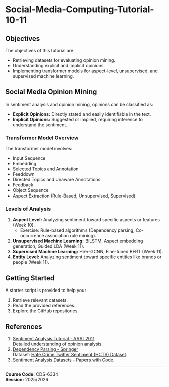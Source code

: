 # Social-Media-Computing-Tutorial-10-11

## Objectives
The objectives of this tutorial are:
- Retrieving datasets for evaluating opinion mining.
- Understanding explicit and implicit opinions.
- Implementing transformer models for aspect-level, unsupervised, and supervised machine learning.

## Social Media Opinion Mining
In sentiment analysis and opinion mining, opinions can be classified as:
- **Explicit Opinions:** Directly stated and easily identifiable in the text.
- **Implicit Opinions:** Suggested or implied, requiring inference to understand the sentiment.

### Transformer Model Overview
The transformer model involves:
- Input Sequence
- Embedding
- Selected Topics and Annotation
- Feeddown
- Directed Topics and Unaware Annotations
- Feedback
- Object Sequence
- Aspect Extraction (Rule-Based, Unsupervised, Supervised)

### Levels of Analysis
1. **Aspect Level:** Analyzing sentiment toward specific aspects or features (Week 10).  
   - Exercise: Rule-based algorithms (Dependency parsing, Co-occurrence association rule mining).
2. **Unsupervised Machine Learning:** BiLSTM, Aspect embedding generation, Guided LDA (Week 11).
3. **Supervised Machine Learning:** Hier-GCNN, Fine-tuned BERT (Week 11).
4. **Entity Level:** Analyzing sentiment toward specific entities like brands or people (Week 11).

## Getting Started
A starter script is provided to help you:
1. Retrieve relevant datasets.
2. Read the provided references.
3. Explore the GitHub repositories.

## References
1. [Sentiment Analysis Tutorial - AAAI 2011](https://www.cs.uic.edu/~liub/FBS/Sentiment-Analysis-tutorial-AAAI-2011.pdf)  
   Detailed understanding of opinion analysis.
2. [Dependency Parsing - Springer](https://link.springer.com/content/pdf/10.1007/s10489-017-1098-6.pdf)  
   Dataset: [Hate Crime Twitter Sentiment (HCTS) Dataset](https://link.springer.com/article/10.1007/s10489-017-1098-6/tables/1).
3. [Sentiment Analysis Datasets - Papers with Code](https://paperswithcode.com/datasets?task=sentiment-analysis&page=1).

---
**Course Code:** CDS-6334  
**Session:** 2025/2026  
